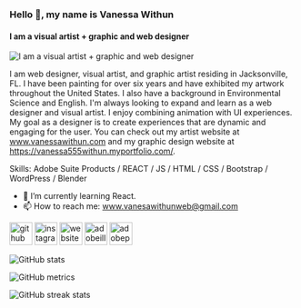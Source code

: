 ### Hello 👋, my name is Vanessa Withun
#### I am a visual artist + graphic and web designer
![I am a visual artist + graphic and web designer](https://pbs.twimg.com/profile_banners/1501252960721911808/1646762301/1080x360)

I am web designer, visual artist, and graphic artist residing in Jacksonville, FL. I have been painting for over six years and have exhibited my artwork throughout the United States. I also have a background in Environmental Science and English. I'm always looking to expand and learn as a web designer and visual artist. I enjoy combining animation with UI experiences. My goal as a designer is to create experiences that are dynamic and engaging for the user. You can check out my artist website at www.vanessawithun.com and my graphic design website at https://vanessa555withun.myportfolio.com/.

Skills:  Adobe Suite Products / REACT / JS / HTML / CSS / Bootstrap / WordPress / Blender 

- 🌱 I’m currently learning React. 
- 📫 How to reach me: www.vanesawithunweb@gmail.com 


[<img src='https://cdn.jsdelivr.net/npm/simple-icons@3.0.1/icons/github.svg' alt='github' height='40'>](https://github.com/iNeso1984)  [<img src='https://cdn.jsdelivr.net/npm/simple-icons@3.0.1/icons/instagram.svg' alt='instagram' height='40'>](https://www.instagram.com/vanessa_withun_art/)  [<img src='https://cdn.jsdelivr.net/npm/simple-icons@3.0.1/icons/icloud.svg' alt='website' height='40'>](www.vanessawithun.com)  [<img src='https://cdn.jsdelivr.net/npm/simple-icons@3.0.1/icons/adobeillustrator.svg' alt='adobeillustrator' height='40'>](https://vanessa555withun.myportfolio.com/)  [<img src='https://cdn.jsdelivr.net/npm/simple-icons@3.0.1/icons/adobephotoshop.svg' alt='adobephotoshop' height='40'>](https://vanessa555withun.myportfolio.com/)  

![GitHub stats](https://github-readme-stats.vercel.app/api?username=iNeso1984&show_icons=true)  

![GitHub metrics](https://metrics.lecoq.io/iNeso1984)  

![GitHub streak stats](https://github-readme-streak-stats.herokuapp.com/?user=iNeso1984)  


<!--
**iNeso1984/iNeso1984** is a ✨ _special_ ✨ repository because its `README.md` (this file) appears on your GitHub profile.

Here are some ideas to get you started:

- 🔭 I’m currently working on ...
- 🌱 I’m currently learning ...
- 👯 I’m looking to collaborate on ...
- 🤔 I’m looking for help with ...
- 💬 Ask me about ...
- 📫 How to reach me: ...
- 😄 Pronouns: ...
- ⚡ Fun fact: ...
-->
